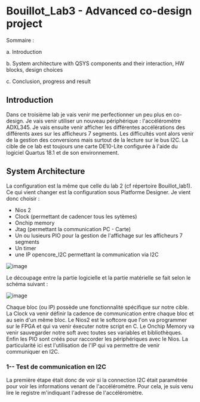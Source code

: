 # Bouillot_Lab3 - Advanced co-design project

Sommaire :

a. Introduction

b. System architecture with QSYS components and their interaction, HW blocks, design choices

c. Conclusion, progress and result


## Introduction

Dans ce troisième lab je vais venir me perfectionner un peu plus en co-design. Je vais venir utiliser un nouveau périphérique : l'accéléromètre ADXL345. Je vais ensuite venir afficher les différentes accélérations des différents axes sur les afficheurs 7 segments. Les difficultés vont alors venir de la gestion des conversions mais surtout de la lecture sur le bus I2C. La cible de ce lab est toujours une carte DE10-Lite configurée à l'aide du logiciel Quartus 18.1 et de son environnement.


## System Architecture
La configuration est la même que celle du lab 2 (cf répertoire Bouillot_lab1).
Ce qui vient changer est la configuration sous Platforme Designer. Je vient donc choisir :
  - Nios 2
  - Clock (permettant de cadencer tous les sytèmes)
  - Onchip memory
  - Jtag (permettant la communication PC - Carte)
  - Un ou lusieurs PIO pour la gestion de l'affichage sur les afficheurs 7 segments
  - Un timer
  - une IP opencore_I2C permettant la communication via I2C
  
  ![image](https://user-images.githubusercontent.com/121939768/212864311-7d76dea6-8f4b-4b8e-91b2-01d91fa9e7be.png)

Le découpage entre la partie logicielle et la partie matérielle se fait selon le schéma suivant :

![image](https://user-images.githubusercontent.com/121939768/212871716-b8f74743-0524-45e7-9d4a-2a54350af11a.png)

Chaque bloc (ou IP) possède une fonctionnalité spécifique sur notre cible. La Clock va venir définir la cadence de communication entre chaque bloc et au sein d'un même bloc. Le Nios2 est le softcore que l'on va programmer sur le FPGA et qui va venir éxecuter notre script en C. Le Onchip Memory va venir sauvegarder notre soft avec toutes ses variables et bibliothèques. Enfin les PIO sont créés pour raccorder les périphériques avec le Nios. La particularité ici est l'utilisation de l'IP qui va permettre de venir communiquer en I2C.

### 1-- Test de communication en I2C

La première étape était donc de voir si la connection I2C était paramétrée pour voir les informations venant de l'accéléromètre. Pour cela, je suis venu lire le registre m'indiquant l'adresse de l'accéléromètre.
